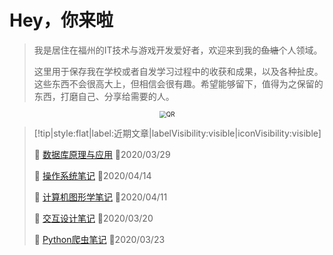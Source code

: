 # Hey，你来啦
> 我是居住在福州的IT技术与游戏开发爱好者，欢迎来到我的~~鱼塘~~个人领域。
>
> 这里用于保存我在学校或者自发学习过程中的收获和成果，以及各种扯皮。这些东西不会很高大上，但相信会很有趣。希望能够留下，值得为之保留的东西，打磨自己、分享给需要的人。

<div style="text-align:center;">
	<img src="https://i.loli.net/2020/03/16/5fkUipJE4dB92mz.png" alt="QR" style="zoom:70%;" />
</div>

> [!tip|style:flat|label:近期文章|labelVisibility:visible|iconVisibility:visible]
>
> 📃 [数据库原理与应用](/zh-cn/dataBase/1.README.md) 📅2020/03/29
>
> 📃 [操作系统笔记](/zh-cn/operatingSystem/1.作业调度.md) 📅2020/04/14
>
> 📃 [计算机图形学笔记](/zh-cn/graphics/1.README.md) 📅2020/04/11
>
> 📃 [交互设计笔记](/zh-cn/interactionDesign/0.README.md) 📅2020/03/20
>
> 📃 [Python爬虫笔记](/zh-cn/pythonBot/1.README.md) 📅2020/03/23
>